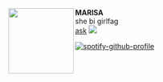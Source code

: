  <img src="https://file.garden/Zc83VunOJ3-bBJqn/tool" align=left height=130>
  <b>MARISA</b>
  <br>she bi girlfag
  <br><a href="">ask</a>
  <img src="https://komarev.com/ghpvc/?username=prettynoose&color=000000&label=gangstalkers">
<br>

[![spotify-github-profile](https://spotify-github-profile.kittinanx.com/api/view?uid=315qiwfbb2rhew5tbkvj2sd62uee&cover_image=false&theme=natemoo-re&show_offline=false&background_color=121212&interchange=false&bar_color=ffffff&bar_color_cover=false)](https://github.com/kittinan/spotify-github-profile)
